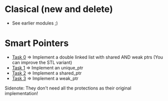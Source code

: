 # Clasical (new and delete)

- See earlier modules ;) 

# Smart Pointers

- [Task 0](task0) => Implement a double linked list with shared AND weak ptrs (You can improve the STL variant)
- [Task 1](task1) => Implement an unique_ptr
- [Task 2](task2) => Implement a shared_ptr
- [Task 3](task3) => Implement a weak_ptr

Sidenote: They don't need all the protections as their original implementation!
